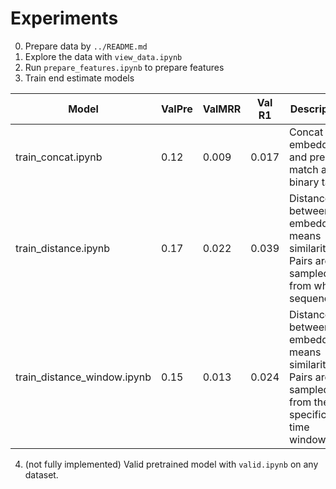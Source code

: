 # Experiments

0. Prepare data by `../README.md` 
1. Explore the data with `view_data.ipynb`
2. Run `prepare_features.ipynb` to prepare features
3. Train end estimate models

| Model                       | ValPre | ValMRR | Val R1  |  Description |
| --------------------------- | ------ | ------ | ------- | ------------ |
| train_concat.ipynb          |  0.12  |  0.009 |  0.017  |  Concat embeddings and predict match as binary task  |
| train_distance.ipynb        |  0.17  |  0.022 |  0.039  |  Distance between embeddings means similarity. Pairs are sampled from whole sequence |
| train_distance_window.ipynb |  0.15  |  0.013 |  0.024  |  Distance between embeddings means similarity. Pairs are sampled from the specific time window  |

4. (not fully implemented) Valid pretrained model with `valid.ipynb` on any dataset.

